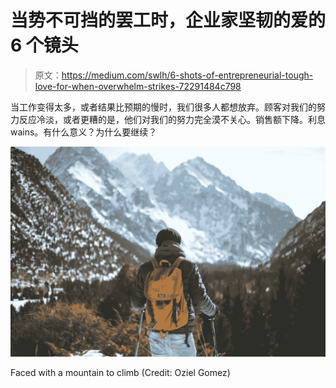 # 当势不可挡的罢工时，企业家坚韧的爱的 6 个镜头

> 原文：<https://medium.com/swlh/6-shots-of-entrepreneurial-tough-love-for-when-overwhelm-strikes-72291484c798>

当工作变得太多，或者结果比预期的慢时，我们很多人都想放弃。顾客对我们的努力反应冷淡，或者更糟的是，他们对我们的努力完全漠不关心。销售额下降。利息 wains。有什么意义？为什么要继续？

![](img/e757c544fe0517e0268d0639a570023e.png)

Faced with a mountain to climb (Credit: Oziel Gomez)